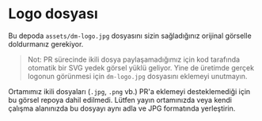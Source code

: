 # Logo dosyası

Bu depoda `assets/dm-logo.jpg` dosyasını sizin sağladığınız orijinal görselle doldurmanız gerekiyor.

> Not: PR sürecinde ikili dosya paylaşamadığımız için kod tarafında otomatik bir SVG yedek görsel yüklü geliyor. Yine de üretimde gerçek logonun görünmesi için `dm-logo.jpg` dosyasını eklemeyi unutmayın.

Ortamımız ikili dosyaları (`.jpg`, `.png` vb.) PR'a eklemeyi desteklemediği için bu görsel repoya dahil edilmedi. Lütfen yayın ortamınızda veya kendi çalışma alanınızda bu dosyayı aynı adla ve JPG formatında yerleştirin.
